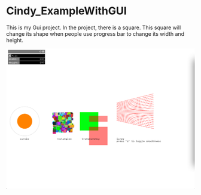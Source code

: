 # Cindy_ExampleWithGUI

This is my Gui project.
In the project, there is a square. This square will change its shape when people use progress bar to change its width and height.

![screen shot](https://github.com/hongjiaz/Cindy_ExampleWithGUI/blob/master/assets/Cindy_ExampleWithGUI.png)
